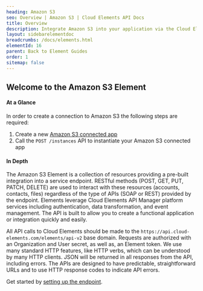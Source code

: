 ```yaml
---
heading: Amazon S3
seo: Overview | Amazon S3 | Cloud Elements API Docs
title: Overview
description: Integrate Amazon S3 into your application via the Cloud Elements APIs.
layout: sidebarelementdoc
breadcrumbs: /docs/elements.html
elementId: 16
parent: Back to Element Guides
order: 1
sitemap: false
---
```


## Welcome to the Amazon S3 Element


#### At a Glance

In order to create a connection to Amazon S3 the following steps are required:

1. Create a new [Amazon S3 connected app](amazons3-endpoint-setup.html)
2. Call the `POST /instances` API to instantiate your Amazon S3 connected app

#### In Depth

The Amazon S3 Element is a collection of resources providing a pre-built integration into a service endpoint. RESTful methods (POST, GET, PUT, PATCH, DELETE) are used to interact with these resources (accounts, contacts, files) regardless of the type of APIs (SOAP or REST) provided by the endpoint. Elements leverage Cloud Elements API Manager platform services including authentication, data transformation, and event management.  The API is built to allow you to create a functional application or integration quickly and easily.

All API calls to Cloud Elements should be made to the `https://api.cloud-elements.com/elements/api-v2` base domain. Requests are authorized with an Organization and User secret, as well as, an Element token.  We use many standard HTTP features, like HTTP verbs, which can be understood by many HTTP clients. JSON will be returned in all responses from the API, including errors. The APIs are designed to have predictable, straightforward URLs and to use HTTP response codes to indicate API errors.

Get started by [setting up the endpoint](amazons3-endpoint-setup.html).
